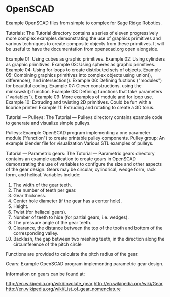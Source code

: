 # OpenSCAD
Example OpenSCAD files from simple to complex for Sage Ridge Robotics. 

Tutorials: The Tutorial directory contains a series of eleven progressively more complex examples demonstrating the use of graphics primitives and various techniques to create composite objects from these primitives. It will be useful to have the documentation from openscad.org open alongside. 

  Example 01: Using cubes as graphic primitives.
  Example 02: Using cylinders as graphic primitives.
  Example 03: Using spheres as graphic primitives.
  Example 04: Using for loops to create distributed sets of objects.
  Example 05: Combining graphics primitives into complex objects using union(), difference(), and intersection().
  Example 06: Defining fuctions ("modules") for beautiful coding.
  Example 07: Clever constructions. using the minkowski() function.
  Example 08: Defining functions that take parameters ("variables").
  Example 09: More examples of module and for loop use.
  Example 10: Extruding and twisting 2D primitives. Could be fun with a licorice printer!
  Example 11: Extruding and rotating to create a 3D torus.

Tutorial — Pulleys: The Tutorial — Pulleys directory contains example code to generate and visualize simple pulleys.

  Pulleys: Example OpenSCAD program implementing a one parameter module ("function") to create printable pulley components.
  Pulley group: An example blender file for visualization
  Various STL examples of pulleys.

Tutorial — Parametric gears: The Tutorial — Parametric gears directory contains an example application to create gears in OpenSCAD demonstrating the use of variables to configure the size and other aspects of the gear design. Gears may be circular, cylindrical, wedge form, rack form, and helical. Variables include:

  1.  The width of the gear teeth.
  2.  The number of teeth per gear.
  3.  Gear thickness.
  4.  Center hole diameter (if the gear has a center hole).
  5.  Height.
  6.  Twist (for heliacal gears).
  7.  Number of teeth to hide (for partial gears, i.e. wedges).
  8.  The pressure angle of the gear teeth.
  9.  Clearance, the distance between the top of the tooth and bottom of the corresponding valley.
  10. Backlash, the gap between two meshing teeth, in the direction along the circumference of the pitch circle
  
  Functions are provided to calculate the pitch radius of the gear.

  Gears: Example OpenSCAD program implementing parametric gear design.
  
Information on gears can be found at:

  http://en.wikipedia.org/wiki/Involute_gear
  http://en.wikipedia.org/wiki/Gear
  http://en.wikipedia.org/wiki/List_of_gear_nomenclature
  
  
